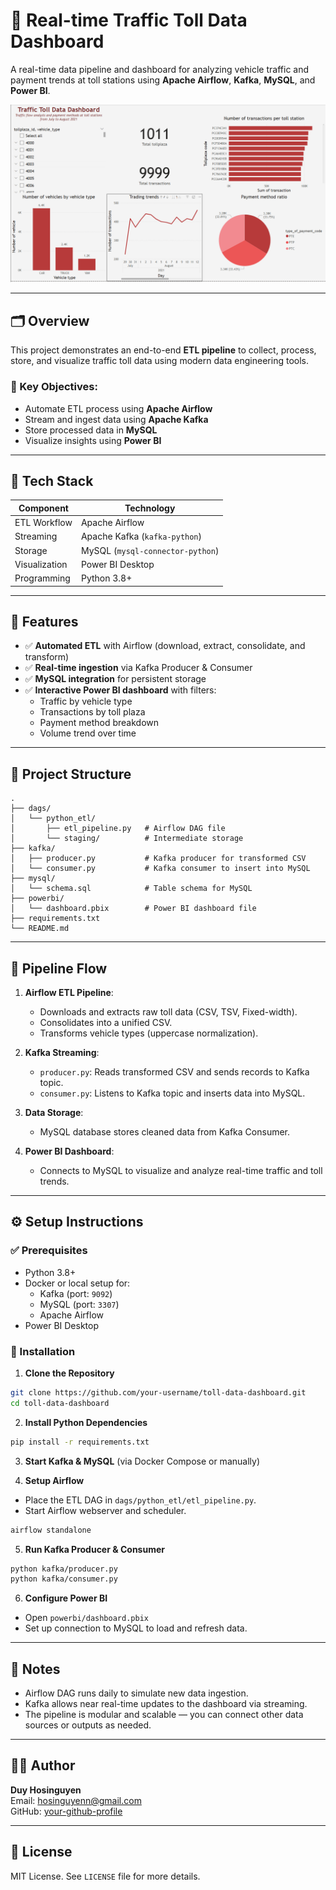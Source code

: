 
# 🚦 Real-time Traffic Toll Data Dashboard

A real-time data pipeline and dashboard for analyzing vehicle traffic and payment trends at toll stations using **Apache Airflow**, **Kafka**, **MySQL**, and **Power BI**.

![Dashboard Screenshot](powerbi/dashboard.png)

---

## 🗂️ Overview

This project demonstrates an end-to-end **ETL pipeline** to collect, process, store, and visualize traffic toll data using modern data engineering tools.

### 🎯 Key Objectives:
- Automate ETL process using **Apache Airflow**
- Stream and ingest data using **Apache Kafka**
- Store processed data in **MySQL**
- Visualize insights using **Power BI**

---

## 🔧 Tech Stack

| Component    | Technology                     |
|--------------|-------------------------------|
| ETL Workflow | Apache Airflow                |
| Streaming    | Apache Kafka (`kafka-python`) |
| Storage      | MySQL (`mysql-connector-python`) |
| Visualization| Power BI Desktop              |
| Programming  | Python 3.8+                   |

---

## 📌 Features

- ✅ **Automated ETL** with Airflow (download, extract, consolidate, and transform)
- ✅ **Real-time ingestion** via Kafka Producer & Consumer
- ✅ **MySQL integration** for persistent storage
- ✅ **Interactive Power BI dashboard** with filters:
  - Traffic by vehicle type
  - Transactions by toll plaza
  - Payment method breakdown
  - Volume trend over time

---

## 📂 Project Structure

```
.
├── dags/
│   └── python_etl/
│       ├── etl_pipeline.py   # Airflow DAG file
│       └── staging/          # Intermediate storage
├── kafka/
│   ├── producer.py           # Kafka producer for transformed CSV
│   └── consumer.py           # Kafka consumer to insert into MySQL
├── mysql/
│   └── schema.sql            # Table schema for MySQL
├── powerbi/
│   └── dashboard.pbix        # Power BI dashboard file
├── requirements.txt
└── README.md
```

---

## 🚀 Pipeline Flow

1. **Airflow ETL Pipeline**:
    - Downloads and extracts raw toll data (CSV, TSV, Fixed-width).
    - Consolidates into a unified CSV.
    - Transforms vehicle types (uppercase normalization).

2. **Kafka Streaming**:
    - `producer.py`: Reads transformed CSV and sends records to Kafka topic.
    - `consumer.py`: Listens to Kafka topic and inserts data into MySQL.

3. **Data Storage**:
    - MySQL database stores cleaned data from Kafka Consumer.

4. **Power BI Dashboard**:
    - Connects to MySQL to visualize and analyze real-time traffic and toll trends.

---

## ⚙️ Setup Instructions

### ✅ Prerequisites
- Python 3.8+
- Docker or local setup for:
  - Kafka (port: `9092`)
  - MySQL (port: `3307`)
  - Apache Airflow
- Power BI Desktop

### 🔧 Installation

1. **Clone the Repository**
```bash
git clone https://github.com/your-username/toll-data-dashboard.git
cd toll-data-dashboard
```

2. **Install Python Dependencies**
```bash
pip install -r requirements.txt
```

3. **Start Kafka & MySQL** (via Docker Compose or manually)

4. **Setup Airflow**
- Place the ETL DAG in `dags/python_etl/etl_pipeline.py`.
- Start Airflow webserver and scheduler.
```bash
airflow standalone
```

5. **Run Kafka Producer & Consumer**
```bash
python kafka/producer.py
python kafka/consumer.py
```

6. **Configure Power BI**
- Open `powerbi/dashboard.pbix`
- Set up connection to MySQL to load and refresh data.

---

## 🧠 Notes

- Airflow DAG runs daily to simulate new data ingestion.
- Kafka allows near real-time updates to the dashboard via streaming.
- The pipeline is modular and scalable — you can connect other data sources or outputs as needed.

---

## 👨‍💻 Author

**Duy Hosinguyen**  
Email: hosinguyenn@gmail.com  
GitHub: [your-github-profile](https://github.com/your-github-profile)

---

## 📃 License

MIT License. See `LICENSE` file for more details.
